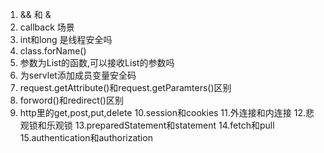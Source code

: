 1. && 和 & 
2. callback 场景
3. int和long 是线程安全吗
4. class.forName()
5. 参数为List<Object>的函数,可以接收List<String>的参数吗
6. 为servlet添加成员变量安全码
7. request.getAttribute()和request.getParamters()区别
8. forword()和redirect()区别
9. http里的get,post,put,delete
10.session和cookies
11.外连接和内连接
12.悲观锁和乐观锁
13.preparedStatement和statement
14.fetch和pull
15.authentication和authorization
